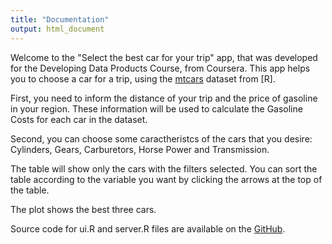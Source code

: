 ```yaml
---
title: "Documentation"
output: html_document
---
```


Welcome to the "Select the best car for your trip" app, that was developed for the Developing Data Products Course, from Coursera. This app helps you to choose a car for a trip, using the [mtcars](https://stat.ethz.ch/R-manual/R-devel/library/datasets/html/mtcars.html) dataset from [R]. 

First, you need to inform the distance of your trip and the price of gasoline in your region. These information will be used to calculate the Gasoline Costs for each car in the dataset. 

Second, you can choose some caractheristcs of the cars that you desire: Cylinders, Gears, Carburetors, Horse Power and Transmission.

The table will show only the cars with the filters selected. You can sort the table according to the variable you want by clicking the arrows at the top of the table.

The plot shows the best three cars.

Source code for ui.R and server.R files are available on the [GitHub](https://github.com/cleosson/DevelopingDataProductsProject).